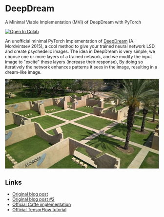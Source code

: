 # DeepDream
A Minimal Viable Implementation (MVI) of DeepDream with PyTorch

[![Open In Colab](https://colab.research.google.com/assets/colab-badge.svg)](https://colab.research.google.com/github/roeez/DeepDream/blob/master/DeepDream.ipynb)

An unofficial minimal PyTorch Implementation of [DeepDream](https://ai.googleblog.com/2015/07/deepdream-code-example-for-visualizing.html) (A. Mordvintsev 2015),
a cool method to give your trained neural network LSD and create psychedelic images.
The idea in DeepDream is very simple, we choose one or more layers of a trained network,
and we modify the input image to "excite" these layers (increase their response),
By doing so iteratively the network enhances patterns it sees in the image, resulting in a dream-like image.

![Example](https://github.com/roeez/DeepDream/raw/master/example/wis.gif)

## Links ##


*   [Original blog post](https://ai.googleblog.com/2015/07/deepdream-code-example-for-visualizing.html)
*   [Original blog post #2](https:///ai.googleblog.com/2015/06/inceptionism-going-deeper-into-neural.html)
*   [Official Caffe implementation](https://github.com/google/deepdream)
*   [Official TensorFlow tutorial](https://colab.research.google.com/github/tensorflow/docs/blob/master/site/en/tutorials/generative/deepdream.ipynb)
